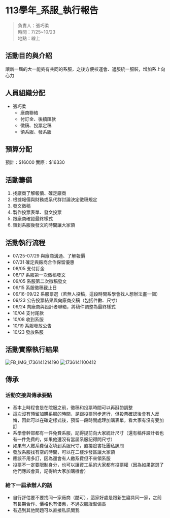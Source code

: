 # 113學年_系服_執行報告

> 負責人：張巧柔  
> 時間：7/25~10/23  
> 地點：線上  


## 活動目的與介紹

讓新一屆的大一能夠有共同的系服，之後方便校運會、返服統一服裝，增加系上向心力

## 人員組織分配

- 張巧柔
  - 廠商聯絡
  - 付訂金、後續匯款
  - 徵稿、投票定稿
  - 領系服、發系服

## 預算分配

預計：\$16000
實際：\$16330

## 活動籌備

1. 找廠商了解報價、確定廠商
2. 根據報價與財務或系代群討論決定徵稿規定
3. 發文徵稿
4. 製作投票表單、發文投票
5. 跟廠商確認最終樣式
6. 領到系服後發文約時間讓大家領


## 活動執行流程

- 07/25-07/29 與廠商溝通、了解報價
- 07/31 確定與廠商合作保留優惠
- 08/05 支付訂金
- 08/17 系服第一次徵稿發文
- 09/05 系服第二次徵稿發文
- 09/15 系服徵稿截止日
- 09/16-09/22 系服票選（若無人投稿，這段時間系學會找人想辦法畫一個）
- 09/23 公告投票結果與向廠商交稿（包括件數、尺寸）
- 09/24 向廠商與設計者聯絡，將稿件調整為最終樣式
- 10/04 支付尾款
- 10/08 收到系服
- 10/19 系服發放公告
- 10/23 發放系服

## 活動實際執行結果

![FB_IMG_1736141214190](https://hackmd.io/_uploads/ryAlaJKU1l.jpg)
![1736141100412](https://hackmd.io/_uploads/SJY-a1YLkx.jpg)


## 傳承

### 活動交接與傳承要點

- 基本上時程會是在院服之前，徵稿和投票時間可以再斟酌調整
- 這次沒有預留加購系服的時間，是跟投票同步進行，但投票確認後會有人反悔，因此可以在確定樣式後，預留一段時間處理加購表單，看大家有沒有要加訂
- 系學會幹部都有一件免費系服，記得提前向大家統計尺寸（還有稿件設計者也有一件免費的，如果他還沒有當屆系服記得問尺寸）
- 如果有人繳系費但沒填到系服尺寸，直接臉書社團私訊問
- 發放系服找有空的時間，可以在二樓沙發區讓大家領
- 應該不用多訂，因為還會有人繳系費但不來領系服
- 投票不一定要限制身分，也可以讓資工系的大家都有投票權（因為如果當選了他們應該會買，記得給大家加購機會）


### 給下一屆承辦人的話

- 自行評估要不要找同一家廠商（酷可），這家好處是跟新生寢具同一家，之前有長期合作、價格也有優惠，不過衣服版型偏長
- 有遇到其他問題可以直接私訊問我
